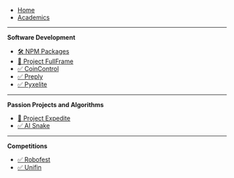 -   [Home](/)
-   [Academics](./study/)

---

**Software Development**

-   [🛠️ NPM Packages](./npm.md)
-   [🚧 Project FullFrame](https://lochungtin.github.io/FullFrame)
-   [✅ CoinControl](https://lochungtin.github.io/CoinControl)
-   [✅ Preply](https://lochungtin.github.io/Preply)
-   [✅ Pyxelite](https://lochungtin.github.io/Pyxelite)

---

**Passion Projects and Algorithms**

-   [🚧 Project Expedite](https://lochungtin.github.io/Expedite)
-   [✅ AI Snake](https://lochungtin.github.io/SnakeAI)

---

**Competitions**

-   [✅ Robofest](./robofest.md)
-   [✅ Unifin](https://lochungtin.github.io/Unifin)
